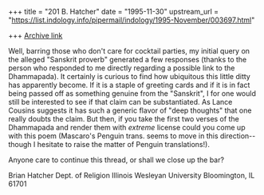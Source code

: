 +++
title = "201 B. Hatcher"
date = "1995-11-30"
upstream_url = "https://list.indology.info/pipermail/indology/1995-November/003697.html"

+++
[Archive link](https://list.indology.info/pipermail/indology/1995-November/003697.html)

  Well, barring those who don't care for cocktail parties, my initial 
query on the alleged "Sanskrit proverb" generated a few responses (thanks 
to the person who responded to me directly regarding a possible link to 
the Dhammapada).  It certainly is curious to find how ubiquitous this 
little ditty has apparently become.  If it is a staple of greeting cards 
and if it is in fact being passed off as something genuine from the 
"Sanskrit", I for one would still be interested to see if that claim can be 
substantiated.  As Lance Cousins suggests it has such a generic flavor of 
"deep thoughts" that one really doubts the claim.  But then, if you 
take the first two verses of the Dhammapada and render them with *extreme* 
license could you come up with this poem (Mascaro's Penguin trans. seems 
to move in this direction--though I hesitate to raise the matter of 
Penguin translations!).

 Anyone care to continue this thread, or shall we close up the bar?

Brian Hatcher
Dept. of Religion
Illinois Wesleyan University
Bloomington, IL  61701






